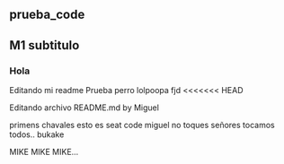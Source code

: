 ## prueba_code
## M1 subtitulo
### Hola
Editando mi readme
Prueba perro
lolpoopa
fjd
<<<<<<< HEAD

Editando archivo README.md by Miguel

primens
chavales esto es seat code
miguel no toques
señores tocamos todos.. bukake

MIKE MIKE MIKE...